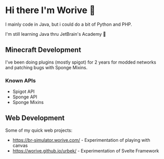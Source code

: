# Hi there I'm Worive 👋
I mainly code in Java, but i could do a bit of Python and PHP.

I'm still learning Java thru JetBrain's Academy 👀

## Minecraft Development
I've been doing plugins (mostly spigot) for 2 years for modded networks and patching bugs with Sponge Mixins.

### Known APIs
- Spigot API
- Sponge API
- Sponge Mixins

## Web Development
Some of my quick web projects:
- https://br-simulator.worive.com/ - Experimentation of playing with canvas
- https://worive.github.io/urbek/ - Experimentation of Svelte Framework

